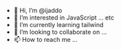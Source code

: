 - 👋 Hi, I’m @ijaddo
- 👀 I’m interested in JavaScript ... etc
- 🌱 I’m currently learning tailwind
- 💞️ I’m looking to collaborate on ...
- 📫 How to reach me ...

<!---
ijaddo/ijaddo is a ✨ special ✨ repository because its `README.md` (this file) appears on your GitHub profile.
You can click the Preview link to take a look at your changes.
--->
